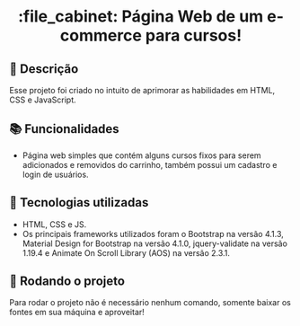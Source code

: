 <h1 align="center">:file_cabinet: Página Web de um e-commerce para cursos!</h1>

## :memo: Descrição
Esse projeto foi criado no intuito de aprimorar as habilidades em HTML, CSS e JavaScript.

## :books: Funcionalidades
* Página web simples que contém alguns cursos fixos para serem adicionados e removidos do carrinho, também possui um cadastro e login de usuários.

## :wrench: Tecnologias utilizadas
* HTML, CSS e JS.
* Os principais frameworks utilizados foram o Bootstrap na versão 4.1.3, Material Design for Bootstrap na versão 4.1.0, jquery-validate na versão 1.19.4 e Animate On Scroll Library (AOS) na versão 2.3.1.

## :rocket: Rodando o projeto
Para rodar o projeto não é necessário nenhum comando, somente baixar os fontes em sua máquina e aproveitar!
